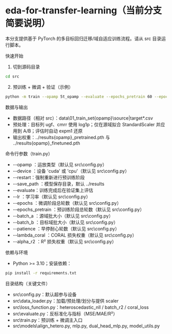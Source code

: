 # eda-for-transfer-learning（当前分支简要说明）

本分支提供基于 PyTorch 的多目标回归迁移/域自适应训练流程。请从 src 目录运行脚本。

快速开始

1) 切到源码目录

```bash
cd src
```

2) 预训练 + 微调 + 验证（示例）

```bash
python -m train --opamp 5t_opamp --evaluate --epochs_pretrain 60 --epochs 300 --lambda_coral 0.05 --alpha_r2 1.0
```

数据与输出

- 数据路径（相对 src）：data\01_train_set\{opamp}\source|target\*.csv
- 预处理：目标列 ugf、cmrr 使用 log1p；仅在源域拟合 StandardScaler 并应用到 A/B；评估时自动 expm1 还原
- 输出权重：../results\{opamp}_pretrained.pth 与 ../results\{opamp}_finetuned.pth

命令行参数（train.py）

- --opamp <str>：运放类型（默认见 src\config.py）
- --device <str>：设备 'cuda' 或 'cpu'（默认见 src\config.py）
- --restart：强制重新进行预训练阶段
- --save_path <str>：模型保存目录，默认 ../results
- --evaluate：训练完成后在验证集上评估
- --lr <float>：学习率（默认见 src\config.py）
- --epochs <int>：微调阶段总轮数（默认见 src\config.py）
- --epochs_pretrain <int>：预训练阶段总轮数（默认见 src\config.py）
- --batch_a <int>：源域批大小（默认见 src\config.py）
- --batch_b <int>：目标域批大小（默认见 src\config.py）
- --patience <int>：早停耐心轮数（默认见 src\config.py）
- --lambda_coral <float>：CORAL 损失权重（默认见 src\config.py）
- --alpha_r2 <float>：R² 损失权重（默认见 src\config.py）

依赖与环境

- Python >= 3.10；安装依赖：

```bash
pip install -r requirements.txt
```

目录结构（关键文件）

- src\config.py：默认超参与设备
- src\data_loader.py：加载/预处理/划分与提供 scaler
- src\loss_function.py：heteroscedastic_nll / batch_r2 / coral_loss
- src\evaluate.py：反标准化与指标（MSE/MAE/R²）
- src\train.py：预训练 + 微调主入口
- src\models\align_hetero.py, mlp.py, dual_head_mlp.py, model_utils.py
